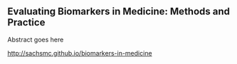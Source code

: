 Evaluating Biomarkers in Medicine: Methods and Practice
----------------

Abstract goes here

http://sachsmc.github.io/biomarkers-in-medicine

